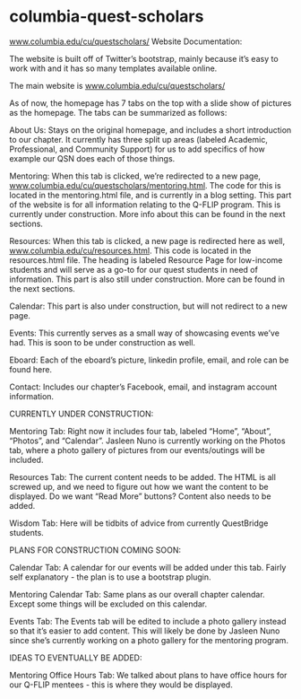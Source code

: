 # columbia-quest-scholars
www.columbia.edu/cu/questscholars/
Website Documentation: 

The website is built off of Twitter’s bootstrap, mainly because it’s easy to work with and it has so many templates available online. 

The main website is www.columbia.edu/cu/questscholars/ 

As of now, the homepage has 7 tabs on the top with a slide show of pictures as the homepage. The tabs can be summarized as follows: 

About Us: Stays on the original homepage, and includes a short introduction to our chapter. It currently has three split up areas (labeled Academic, Professional, and Community Support) for us to add specifics of how example our QSN does each of those things.

Mentoring: When this tab is clicked, we’re redirected to a new page, www.columbia.edu/cu/questscholars/mentoring.html. The code for this is located in the mentoring.html file, and is currently in a blog setting. This part of the website is for all information relating to the Q-FLIP program. This is currently under construction. More info about this can be found in the next sections.

Resources: When this tab is clicked, a new page is redirected here as well, www.columbia.edu/cu/resources.html. This code is located in the resources.html file. The heading is labeled Resource Page for low-income students and will serve as a go-to for our quest students in need of information. This part is also still under construction. More can be found in the next sections.

Calendar: This part is also under construction, but will not redirect to a new page.

Events: This currently serves as a small way of showcasing events we’ve had. This is soon to be under construction as well.

Eboard: Each of the eboard’s picture, linkedin profile, email, and role can be found here. 

Contact: Includes our chapter’s Facebook, email, and instagram account information. 

CURRENTLY UNDER CONSTRUCTION: 

Mentoring Tab: Right now it includes four tab, labeled “Home”, “About”, “Photos”, and “Calendar”. Jasleen Nuno is currently working on the Photos tab, where a photo gallery of pictures from our events/outings will be included. 

Resources Tab: The current content needs to be added. The HTML is all screwed up, and we need to figure out how we want the content to be displayed. Do we want “Read More” buttons? Content also needs to be added. 

Wisdom Tab: Here will be tidbits of advice from currently QuestBridge students.

PLANS FOR CONSTRUCTION COMING SOON:

Calendar Tab: A calendar for our events will be added under this tab. Fairly self explanatory - the plan is to use a bootstrap plugin.

Mentoring Calendar Tab: Same plans as our overall chapter calendar. Except some things will be excluded on this calendar.

Events Tab: The Events tab will be edited to include a photo gallery instead so that it’s easier to add content. This will likely be done by Jasleen Nuno since she’s currently working on a photo gallery for the mentoring program.

IDEAS TO EVENTUALLY BE ADDED:

Mentoring Office Hours Tab: We talked about plans to have office hours for our Q-FLIP mentees - this is where they would be displayed. 


